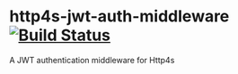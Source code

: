 # http4s-jwt-auth-middleware [![Build Status](https://travis-ci.org/voidcontext/http4s-jwt-auth-middleware.svg?branch=master)](https://travis-ci.org/voidcontext/http4s-jwt-auth-middleware)
A JWT authentication middleware for Http4s
